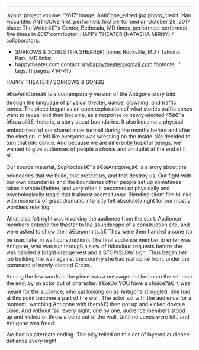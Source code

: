 ---
layout: project
volume: '2017'
image: AntiCone_edited.jpg
photo_credit: Nan Ficca
title: ANTICONE
first_performed: first performed on October 28, 2017
place: The Writerâ€™s Center, Bethesda, MD
times_performed: performed five times in 2017
contributor: HAPPY THEATER (NATASHA MIRNY) /
collaborators:
- SORROWS & SONGS (TIA SHEARER)
home: Rockville, MD / Takoma Park, MD
links:
- happytheater.com
contact: myhappytheater@gmail.com
footnote: ''
tags: []
pages: 414-415



HAPPY THEATER / SORROWS & SONGS

â€œAntiConeâ€ is a contemporary version of the Antigone story told through the language of physical theater, dance, clowning, and traffic cones. The piece began as an open exploration of what stories traffic cones want to reveal and then became, as a response to newly-elected 45â€™s â€œwallâ€ rhetoric, a story about boundaries. It also became a physical embodiment of our shared inner turmoil during the months before and after the election. It felt like everyone was wrestling on the inside. We decided to turn that into dance. And because we are inherently hopeful beings, we wanted to give audiences of people a choice and an outlet at the end of it all.

Our source material, Sophoclesâ€™s â€œAntigone,â€ is a story about the boundaries that we build, that protect us, and that destroy us. Our fight with our own boundaries and the boundaries other people set up sometimes takes a whole lifetime, and very often it becomes so physically and psychologically tragic that it almost seems funny. Blending silent film hijinks with moments of great dramatic intensity felt absolutely right for our mostly wordless retelling.

What also felt right was involving the audience from the start. Audience members entered the theater to the soundscape of a construction site, and were asked to show their â€œpermits.â€ They were then handed a cone (to be used later in wall construction). The final audience member to enter was Antigone, who was run through a slew of ridiculous requests before she was handed a bright orange vest and a STOP/SLOW sign. Thus began her job building the wall against the country she had just come from, under the command of newly-elected Creon.

Among the few words in the piece was a message chalked onto the set near the end, by an actor out of character: â€œDo YOU have a choice?â€ It was meant for the audience, who sat looking on as Antigone struggled. She had at this point become a part of the wall. The actor sat with the audience for a moment, watching Antigone with themâ€¦ then got up and kicked down a cone. And without fail, every night, one by one, audience members stood up and kicked or threw a cone out of the wall. Until no cones were left, and Antigone was freed.

We had no alternate ending. The play relied on this act of layered audience defiance every night.
